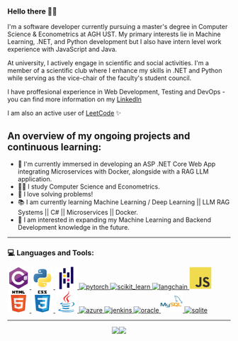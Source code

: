 ### Hello there 👋😎
I'm a software developer currently pursuing a master's degree in Computer Science & Econometrics at AGH UST. My primary interests lie in Machine Learning, .NET, and Python development but I also have intern level work experience with JavaScript and Java.

At university, I actively engage in scientific and social activities. I'm a member of a scientific club where I enhance my skills in .NET and Python while serving as the vice-chair of the faculty's student council.

I have proffesional experience in Web Development, Testing and DevOps - you can find more information on my [LinkedIn](https://www.linkedin.com/in/mateusz-mulka/) 

I am also an active user of [LeetCode](https://leetcode.com/u/kotto/) ✨

An overview of my ongoing projects and continuous learning:
---
- 🔭 I'm currently immersed in developing an ASP .NET Core Web App integrating Microservices with Docker, alongside with a RAG LLM application.
- 👨‍🎓 I study Computer Science and Econometrics.
- 🧩 I love solving problems!
- 📚 I am currently learning Machine Learning / Deep Learning || LLM RAG Systems || C# || Microservices || Docker.
- 🚀 I am interested in expanding my Machine Learning and Backend Development knowledge in the future.
 ---
 
 <h3 align="left">💻 Languages and Tools:</h3>
<p align="left"> <a href="https://learn.microsoft.com/en-us/dotnet/csharp/" target="_blank" rel="noreferrer"> <img src="https://raw.githubusercontent.com/devicons/devicon/master/icons/csharp/csharp-original.svg" alt="csharp" width="50" height="50"/> </a> <!-- <a href="https://dotnet.microsoft.com/" target="_blank" rel="noreferrer"> <img src="https://raw.githubusercontent.com/devicons/devicon/master/icons/dot-net/dot-net-original-wordmark.svg" alt="dotnet" width="50" height="50"/> </a>  -->
  <a href="https://www.python.org" target="_blank" rel="noreferrer"> <img src="https://raw.githubusercontent.com/devicons/devicon/master/icons/python/python-original.svg" alt="python" width="50" height="50"/> </a> <a href="https://pandas.pydata.org/" target="_blank" rel="noreferrer"> <img src="https://raw.githubusercontent.com/devicons/devicon/2ae2a900d2f041da66e950e4d48052658d850630/icons/pandas/pandas-original.svg" alt="pandas" width="50" height="50"/> </a> <a href="https://pytorch.org/" target="_blank" rel="noreferrer"> <img src="https://sdtimes.com/wp-content/uploads/2021/06/pytorch-logo-490x490.png" alt="pytorch" width="50" height="50"/> <a href="https://scikit-learn.org/" target="_blank" rel="noreferrer"> <img src="https://upload.wikimedia.org/wikipedia/commons/0/05/Scikit_learn_logo_small.svg" alt="scikit_learn" width="50" height="50"/> 
 <a href="https://www.langchain.com/" target="_blank" rel="noreffer"> <img src="https://miro.medium.com/v2/resize:fit:698/1*-6d0YMIf57AIz8LPzcUuFA.png" alt="langchain" width="52" height="52"> </a>
 <a href="https://developer.mozilla.org/en-US/docs/Web/JavaScript" target="_blank" rel="noreferrer"> <img src="https://raw.githubusercontent.com/devicons/devicon/master/icons/javascript/javascript-original.svg" alt="javascript" width="50" height="50"/> </a><a href="https://www.w3.org/html/" target="_blank" rel="noreferrer"> <img src="https://raw.githubusercontent.com/devicons/devicon/master/icons/html5/html5-original-wordmark.svg" alt="html5" width="50" height="50"/> </a> <a href="https://www.w3schools.com/css/" target="_blank" rel="noreferrer"> <img src="https://raw.githubusercontent.com/devicons/devicon/master/icons/css3/css3-original-wordmark.svg" alt="css3" width="50" height="50"/> </a>  
 </a> <a href="https://www.java.com" target="_blank" rel="noreferrer"> <img src="https://raw.githubusercontent.com/devicons/devicon/master/icons/java/java-original.svg" alt="java" width="50" height="50"/> </a> <a href="https://azure.microsoft.com/en-us/free/search/?ef_id=_k_CjwKCAjw_Na1BhAlEiwAM-dm7E6ePFi28gejlVfN8fbav2HWNJLQQH6GtY45r6exBklBxoi_9WVm4RoC10cQAvD_BwE_k_&OCID=AIDcmm4rphvbww_SEM__k_CjwKCAjw_Na1BhAlEiwAM-dm7E6ePFi28gejlVfN8fbav2HWNJLQQH6GtY45r6exBklBxoi_9WVm4RoC10cQAvD_BwE_k_&gad_source=1&gclid=CjwKCAjw_Na1BhAlEiwAM-dm7E6ePFi28gejlVfN8fbav2HWNJLQQH6GtY45r6exBklBxoi_9WVm4RoC10cQAvD_BwE" target="_blank" rel="noreferrer"> <img src="https://upload.wikimedia.org/wikipedia/commons/f/fa/Microsoft_Azure.svg" alt="azure" width="50" height="50"/>  </a> <a href="https://www.jenkins.io" target="_blank" rel="noreferrer"> <img src="https://www.vectorlogo.zone/logos/jenkins/jenkins-icon.svg" alt="jenkins" width="50" height="50"/> </a> <a href="https://www.oracle.com/" target="_blank" rel="noreferrer"> <img src="https://www.vectorlogo.zone/logos/oracle/oracle-ar21.svg" alt="oracle" width="50" height="50"/> </a><a  href="https://www.mysql.com/" target="_blank" rel="noreferrer"> <img src="https://raw.githubusercontent.com/devicons/devicon/master/icons/mysql/mysql-original-wordmark.svg" alt="mysql" width="50" height="50"/> <a href="https://www.sqlite.org/" target="_blank" rel="noreferrer"> <img src="https://www.vectorlogo.zone/logos/sqlite/sqlite-icon.svg" alt="sqlite" width="50" height="50"/> </a>  
 
---
<div style="display: flex; justify-content: center;">
    <img align="center" src="https://github-readme-stats-git-master-kottoization.vercel.app/api/top-langs/?username=kottoization&size_weight=0.5&layout=donut&count_weight=0.5&theme=synthwave&hide=html,css,rtf,c,cpp"  height="200px">
    <img align="center" src="https://github-readme-streak-stats.herokuapp.com/?user=kottoization&theme=synthwave"  height="200px" >
 
 <!-- <img src="https://github-readme-stats-git-master-kottoization.vercel.app/api?username=kottoization&show_icons=true&theme=synthwave" width="48%" height="150" style="margin: 0;"> -->
</div>
